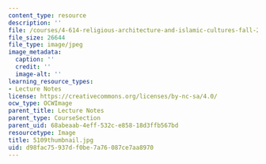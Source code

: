 ```yaml
---
content_type: resource
description: ''
file: /courses/4-614-religious-architecture-and-islamic-cultures-fall-2002/d98fac75937df0be7a76087ce7aa8970_5109thumbnail.jpg
file_size: 26644
file_type: image/jpeg
image_metadata:
  caption: ''
  credit: ''
  image-alt: ''
learning_resource_types:
- Lecture Notes
license: https://creativecommons.org/licenses/by-nc-sa/4.0/
ocw_type: OCWImage
parent_title: Lecture Notes
parent_type: CourseSection
parent_uid: 68abeaab-4eff-532c-e858-18d3ffb567bd
resourcetype: Image
title: 5109thumbnail.jpg
uid: d98fac75-937d-f0be-7a76-087ce7aa8970
---
```

